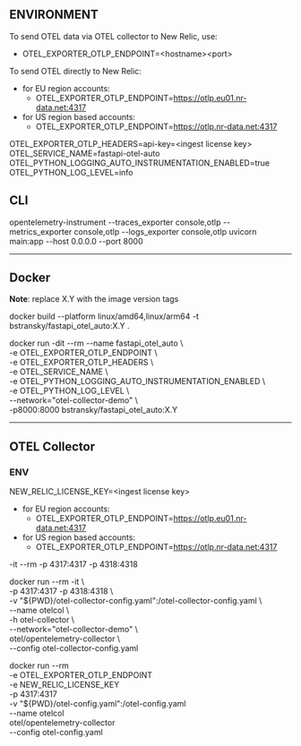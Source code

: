 
## ENVIRONMENT

To send OTEL data via OTEL collector to New Relic, use:
- OTEL_EXPORTER_OTLP_ENDPOINT=\<hostname\>\<port\>

To send OTEL directly to New Relic:
- for EU region accounts:
  - OTEL_EXPORTER_OTLP_ENDPOINT=https://otlp.eu01.nr-data.net:4317
- for US region based accounts:
  - OTEL_EXPORTER_OTLP_ENDPOINT=https://otlp.nr-data.net:4317

OTEL_EXPORTER_OTLP_HEADERS=api-key=\<ingest license key\>  
OTEL_SERVICE_NAME=fastapi-otel-auto  
OTEL_PYTHON_LOGGING_AUTO_INSTRUMENTATION_ENABLED=true  
OTEL_PYTHON_LOG_LEVEL=info  



## CLI

opentelemetry-instrument --traces_exporter console,otlp --metrics_exporter console,otlp --logs_exporter console,otlp uvicorn main:app --host 0.0.0.0 --port 8000

---------------------

## Docker

**Note**: replace X.Y with the image version tags

docker build --platform linux/amd64,linux/arm64 -t bstransky/fastapi_otel_auto:X.Y .

docker run -dit --rm --name fastapi_otel_auto \\  
-e OTEL_EXPORTER_OTLP_ENDPOINT \\  
-e OTEL_EXPORTER_OTLP_HEADERS \\  
-e OTEL_SERVICE_NAME \\  
-e OTEL_PYTHON_LOGGING_AUTO_INSTRUMENTATION_ENABLED \\  
-e OTEL_PYTHON_LOG_LEVEL \\  
--network="otel-collector-demo" \\    
-p8000:8000 bstransky/fastapi_otel_auto:X.Y

----------------------

## OTEL Collector

### ENV

NEW_RELIC_LICENSE_KEY=\<ingest license key\>  

- for EU region accounts:
  - OTEL_EXPORTER_OTLP_ENDPOINT=https://otlp.eu01.nr-data.net:4317
- for US region based accounts:
  - OTEL_EXPORTER_OTLP_ENDPOINT=https://otlp.nr-data.net:4317

-it --rm -p 4317:4317 -p 4318:4318

docker run --rm -it \\  
  -p 4317:4317  -p 4318:4318 \\  
  -v "${PWD}/otel-collector-config.yaml":/otel-collector-config.yaml \\  
  --name otelcol \\  
  -h otel-collector \\  
  --network="otel-collector-demo" \\  
  otel/opentelemetry-collector \\  
  --config otel-collector-config.yaml


docker run --rm \
  -e OTEL_EXPORTER_OTLP_ENDPOINT \
  -e NEW_RELIC_LICENSE_KEY \
  -p 4317:4317 \
  -v "${PWD}/otel-config.yaml":/otel-config.yaml \
  --name otelcol \
  otel/opentelemetry-collector \
  --config otel-config.yaml